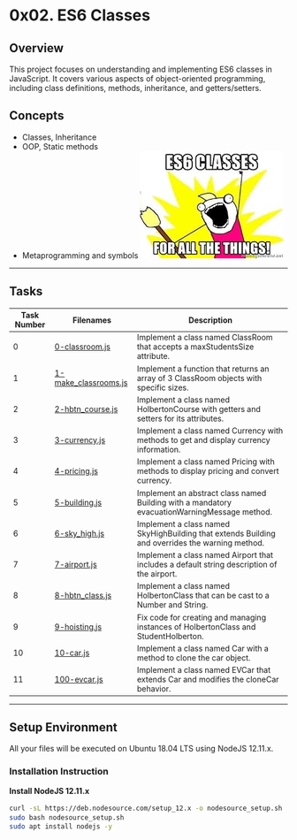 # 0x02. ES6 Classes

## Overview
This project focuses on understanding and implementing ES6 classes in JavaScript. It covers various aspects of object-oriented programming, including class definitions, methods, inheritance, and getters/setters.

## Concepts
- Classes, Inheritance
- OOP, Static methods
- Metaprogramming and symbols
!['ES6 classes - For all the things'](ES6-classes.jpeg)
---
## Tasks

| Task Number | Filenames               | Description                                                                                   |
|-------------|-------------------------|-----------------------------------------------------------------------------------------------|
| 0           | [0-classroom.js](0-classroom.js)         | Implement a class named ClassRoom that accepts a maxStudentsSize attribute.                   |
| 1           | [1-make_classrooms.js](1-make_classrooms.js) | Implement a function that returns an array of 3 ClassRoom objects with specific sizes.        |
| 2           | [2-hbtn_course.js](2-hbtn_course.js)       | Implement a class named HolbertonCourse with getters and setters for its attributes.         |
| 3           | [3-currency.js](3-currency.js)             | Implement a class named Currency with methods to get and display currency information.       |
| 4           | [4-pricing.js](4-pricing.js)               | Implement a class named Pricing with methods to display pricing and convert currency.        |
| 5           | [5-building.js](5-building.js)             | Implement an abstract class named Building with a mandatory evacuationWarningMessage method.  |
| 6           | [6-sky_high.js](6-sky_high.js)             | Implement a class named SkyHighBuilding that extends Building and overrides the warning method. |
| 7           | [7-airport.js](7-airport.js)               | Implement a class named Airport that includes a default string description of the airport.   |
| 8           | [8-hbtn_class.js](8-hbtn_class.js)         | Implement a class named HolbertonClass that can be cast to a Number and String.             |
| 9           | [9-hoisting.js](9-hoisting.js)              | Fix code for creating and managing instances of HolbertonClass and StudentHolberton.        |
| 10          | [10-car.js](10-car.js)                      | Implement a class named Car with a method to clone the car object.                          |
| 11          | [100-evcar.js](100-evcar.js)                | Implement a class named EVCar that extends Car and modifies the cloneCar behavior.          |

---

## Setup Environment
All your files will be executed on Ubuntu 18.04 LTS using NodeJS 12.11.x.

### Installation Instruction
 **Install NodeJS 12.11.x**
   ```bash
   curl -sL https://deb.nodesource.com/setup_12.x -o nodesource_setup.sh
   sudo bash nodesource_setup.sh
   sudo apt install nodejs -y

